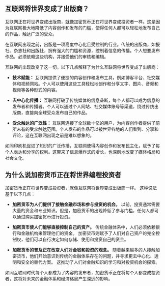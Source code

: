 

## 互联网将世界变成了出版商？

互联网正在将世界变成出版商，就像加密货币正在将世界变成投资者一样。这是因为互联网极大地降低了内容创作和发布的门槛，使得任何人都可以轻松地发布自己的作品，触达广泛的受众。

在互联网出现之前，出版是一项高度中心化且受控制的行业。传统的出版商，如报社、杂志社和出版社，拥有强大的门槛和资源，控制着信息的传播。个人想要发布作品，必须依赖这些机构，并接受他们的审核和编辑。

互联网的出现改变了这一切。以下几点解释了为什么互联网将世界变成了出版商：

* **技术赋能：** 互联网提供了便捷的内容创作和发布工具，例如博客平台、社交媒体和视频网站。个人可以使用这些工具轻松地创作和分享文字、图片、音频和视频等各种形式的内容。

* **去中心化传播：**  互联网打破了传统媒体的信息垄断，每个人都可以成为信息的发布者和传播者。个人可以通过个人网站、社交媒体账号等渠道，绕过传统出版商，直接向全球受众发布自己的作品。

* **受众触达的广泛性：**  互联网连接了全球数十亿的用户，为内容创作者提供了前所未有的受众触达范围。个人发布的作品可以被世界各地的人们看到、分享和评论，这在互联网出现之前是难以想象的。


如同印刷机促进了知识的广泛传播，互联网使得内容创作和发布民主化，赋予了每个人表达和分享的权利。这带来了信息爆炸式的增长，也深刻地改变了媒体格局和社会文化。 


## 为什么说加密货币正在将世界编程投资者

加密货币正在将世界变成投资者，就像互联网将世界变成出版商一样。 这种说法基于以下几点：

* **加密货币为人们提供了接触金融市场和参与投资的机会。** 以前，投资通常需要大量的资金和专业知识。但是，加密货币的出现降低了参与门槛，任何人都可以通过购买加密货币进行投资。 

* **加密货币使人们能够直接控制自己的资产。** 传统金融体系中，人们必须依赖银行和金融机构来管理他们的资金。  加密货币则赋予了人们对自己资产的完全控制权，他们可以自行决定如何存储、使用和投资自己的资金。 

* **加密货币的普及正在改变人们对金钱和投资的观念。**  随着越来越多的人接触加密货币，他们开始意识到传统的金融体系存在的问题，并寻求更去中心化、透明和安全的替代方案。  这推动了人们对金融知识的学习和对投资机会的探索。


如同互联网时代每个人都成为了内容的发布者，加密货币正在将每个人都变成投资者，这将对未来的金融体系和经济格局产生深远的影响。 


